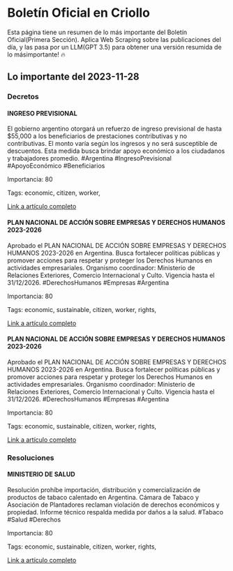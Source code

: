 # Boletín  Oficial en Criollo

Esta página tiene un resumen de lo más importante del Boletín Oficial(Primera Sección). 
Aplica Web Scraping sobre las publicaciones del día, y las pasa por un LLM(GPT 3.5) para obtener una versión resumida de lo másimportante! :fire:

## Lo importante del 2023-11-28


### Decretos

#### INGRESO PREVISIONAL

El gobierno argentino otorgará un refuerzo de ingreso previsional de hasta $55,000 a los beneficiarios de prestaciones contributivas y no contributivas. El monto varía según los ingresos y no será susceptible de descuentos. Esta medida busca brindar apoyo económico a los ciudadanos y trabajadores promedio. #Argentina #IngresoPrevisional #ApoyoEconómico #Beneficiarios

Importancia: 80

Tags: economic, citizen, worker, 

[Link a artículo completo](https://www.boletinoficial.gob.ar/detalleAviso/primera/299186/20231128)

#### PLAN NACIONAL DE ACCIÓN SOBRE EMPRESAS Y DERECHOS HUMANOS 2023-2026

Aprobado el PLAN NACIONAL DE ACCIÓN SOBRE EMPRESAS Y DERECHOS HUMANOS 2023-2026 en Argentina. Busca fortalecer políticas públicas y promover acciones para respetar y proteger los Derechos Humanos en actividades empresariales. Organismo coordinador: Ministerio de Relaciones Exteriores, Comercio Internacional y Culto. Vigencia hasta el 31/12/2026. #DerechosHumanos #Empresas #Argentina

Importancia: 80

Tags: economic, sustainable, citizen, worker, rights, 

[Link a artículo completo](https://www.boletinoficial.gob.ar/detalleAviso/primera/299187/20231128?anexos=1)

#### PLAN NACIONAL DE ACCIÓN SOBRE EMPRESAS Y DERECHOS HUMANOS 2023-2026

Aprobado el PLAN NACIONAL DE ACCIÓN SOBRE EMPRESAS Y DERECHOS HUMANOS 2023-2026 en Argentina. Busca fortalecer políticas públicas y promover acciones para respetar y proteger los Derechos Humanos en actividades empresariales. Organismo coordinador: Ministerio de Relaciones Exteriores, Comercio Internacional y Culto. Vigencia hasta el 31/12/2026. #DerechosHumanos #Empresas #Argentina

Importancia: 80

Tags: economic, sustainable, citizen, worker, rights, 

[Link a artículo completo](https://www.boletinoficial.gob.ar/detalleAviso/primera/299187/20231128)

### Resoluciones

#### MINISTERIO DE SALUD

Resolución prohíbe importación, distribución y comercialización de productos de tabaco calentado en Argentina. Cámara de Tabaco y Asociación de Plantadores reclaman violación de derechos económicos y propiedad. Informe técnico respalda medida por daños a la salud. #Tabaco #Salud #Derechos

Importancia: 80

Tags: economic, sustainable, citizen, worker, rights, 

[Link a artículo completo](https://www.boletinoficial.gob.ar/detalleAviso/primera/299257/20231128)
